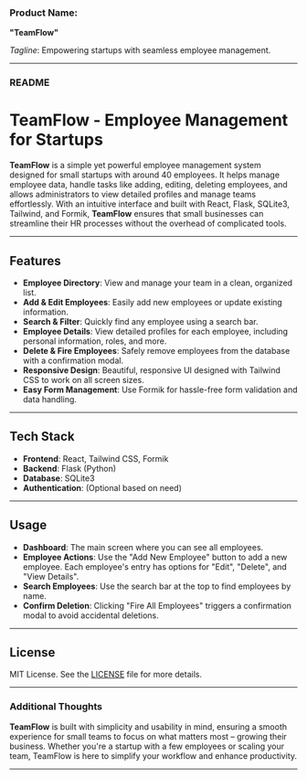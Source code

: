 ### Product Name:
**"TeamFlow"**

*Tagline*: Empowering startups with seamless employee management.

---

### README

# TeamFlow - Employee Management for Startups

**TeamFlow** is a simple yet powerful employee management system designed for small startups with around 40 employees. It helps manage employee data, handle tasks like adding, editing, deleting employees, and allows administrators to view detailed profiles and manage teams effortlessly. With an intuitive interface and built with React, Flask, SQLite3, Tailwind, and Formik, **TeamFlow** ensures that small businesses can streamline their HR processes without the overhead of complicated tools.

---

## Features

- **Employee Directory**: View and manage your team in a clean, organized list.
- **Add & Edit Employees**: Easily add new employees or update existing information.
- **Search & Filter**: Quickly find any employee using a search bar.
- **Employee Details**: View detailed profiles for each employee, including personal information, roles, and more.
- **Delete & Fire Employees**: Safely remove employees from the database with a confirmation modal.
- **Responsive Design**: Beautiful, responsive UI designed with Tailwind CSS to work on all screen sizes.
- **Easy Form Management**: Use Formik for hassle-free form validation and data handling.

---

## Tech Stack

- **Frontend**: React, Tailwind CSS, Formik
- **Backend**: Flask (Python)
- **Database**: SQLite3
- **Authentication**: (Optional based on need)
  
---

## Usage

- **Dashboard**: The main screen where you can see all employees.
- **Employee Actions**: Use the "Add New Employee" button to add a new employee. Each employee's entry has options for "Edit", "Delete", and "View Details".
- **Search Employees**: Use the search bar at the top to find employees by name.
- **Confirm Deletion**: Clicking "Fire All Employees" triggers a confirmation modal to avoid accidental deletions.

---
## License

MIT License. See the [LICENSE](LICENSE) file for more details.

---

### Additional Thoughts

**TeamFlow** is built with simplicity and usability in mind, ensuring a smooth experience for small teams to focus on what matters most – growing their business. Whether you're a startup with a few employees or scaling your team, TeamFlow is here to simplify your workflow and enhance productivity.

---
